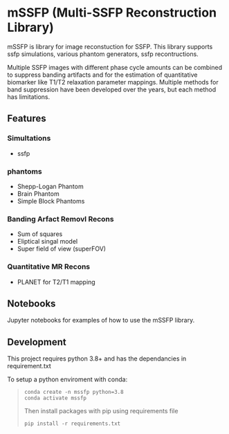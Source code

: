 
# mSSFP (Multi-SSFP Reconstruction Library)

mSSFP is library for image reconstuction for SSFP. This library supports ssfp simulations, various phantom generators, ssfp recontructions.

Multiple SSFP images with different phase cycle amounts can be combined to suppress banding artifacts and for the estimation of quantitative biomarker like T1/T2 relaxation parameter mappings. Multiple methods for band suppression have been developed over the years, but each method has limitations.

## Features

### Simultations
  - ssfp

### phantoms
  - Shepp-Logan Phantom
  - Brain Phantom
  - Simple Block Phantoms
### Banding Arfact Removl Recons
  - Sum of squares 
  - Eliptical singal model 
  - Super field of view (superFOV)
### Quantitative MR Recons
  - PLANET for T2/T1 mapping

## Notebooks

Jupyter notebooks for examples of how to use the mSSFP library.

## Development

This project requires python 3.8+ and has the dependancies in requirement.txt

To setup a python enviroment with conda:

> ```
> conda create -n mssfp python=3.8 
> conda activate mssfp
> ```
> Then install packages with pip using requirements file 
> ```
> pip install -r requirements.txt
> ```
